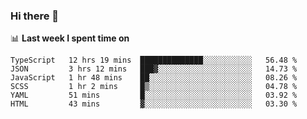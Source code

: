 ### Hi there 👋

<!--
**DBvc/DBvc** is a ✨ _special_ ✨ repository because its `README.md` (this file) appears on your GitHub profile.

Here are some ideas to get you started:

- 🔭 I’m currently working on ...
- 🌱 I’m currently learning ...
- 👯 I’m looking to collaborate on ...
- 🤔 I’m looking for help with ...
- 💬 Ask me about ...
- 📫 How to reach me: ...
- 😄 Pronouns: ...
- ⚡ Fun fact: ...
-->

📊 **Last week I spent time on**
<!--START_SECTION:waka-->

```text
TypeScript   12 hrs 19 mins  ██████████████░░░░░░░░░░░   56.48 %
JSON         3 hrs 12 mins   ███▓░░░░░░░░░░░░░░░░░░░░░   14.73 %
JavaScript   1 hr 48 mins    ██░░░░░░░░░░░░░░░░░░░░░░░   08.26 %
SCSS         1 hr 2 mins     █▒░░░░░░░░░░░░░░░░░░░░░░░   04.78 %
YAML         51 mins         █░░░░░░░░░░░░░░░░░░░░░░░░   03.92 %
HTML         43 mins         ▓░░░░░░░░░░░░░░░░░░░░░░░░   03.30 %
```

<!--END_SECTION:waka-->
